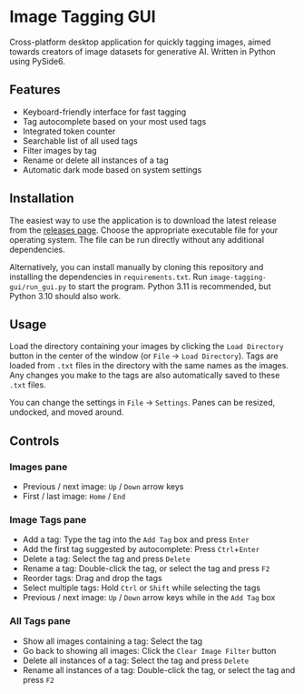 # Image Tagging GUI

Cross-platform desktop application for quickly tagging images, aimed towards
creators of image datasets for generative AI.
Written in Python using PySide6.

## Features

- Keyboard-friendly interface for fast tagging
- Tag autocomplete based on your most used tags
- Integrated token counter
- Searchable list of all used tags
- Filter images by tag
- Rename or delete all instances of a tag
- Automatic dark mode based on system settings

## Installation

The easiest way to use the application is to download the latest release from
the [releases page](https://www.github.com/jhc13/image-tagging-gui/releases).
Choose the appropriate executable file for your operating system.
The file can be run directly without any additional dependencies.

Alternatively, you can install manually by cloning this repository and
installing the dependencies in `requirements.txt`.
Run `image-tagging-gui/run_gui.py` to start the program.
Python 3.11 is recommended, but Python 3.10 should also work.

## Usage

Load the directory containing your images by clicking the `Load Directory`
button in the center of the window (or `File` -> `Load Directory`).
Tags are loaded from `.txt` files in the directory with the same names as the
images.
Any changes you make to the tags are also automatically saved to these `.txt`
files.

You can change the settings in `File` -> `Settings`.
Panes can be resized, undocked, and moved around.

## Controls

### Images pane

- Previous / next image: `Up` / `Down` arrow keys
- First / last image: `Home` / `End`

### Image Tags pane

- Add a tag: Type the tag into the `Add Tag` box and press `Enter`
- Add the first tag suggested by autocomplete: Press `Ctrl`+`Enter`
- Delete a tag: Select the tag and press `Delete`
- Rename a tag: Double-click the tag, or select the tag and press `F2`
- Reorder tags: Drag and drop the tags
- Select multiple tags: Hold `Ctrl` or `Shift` while selecting the tags
- Previous / next image: `Up` / `Down` arrow keys while in the `Add Tag` box

### All Tags pane

- Show all images containing a tag: Select the tag
- Go back to showing all images: Click the `Clear Image Filter` button
- Delete all instances of a tag: Select the tag and press `Delete`
- Rename all instances of a tag: Double-click the tag, or select the tag and
  press `F2`
